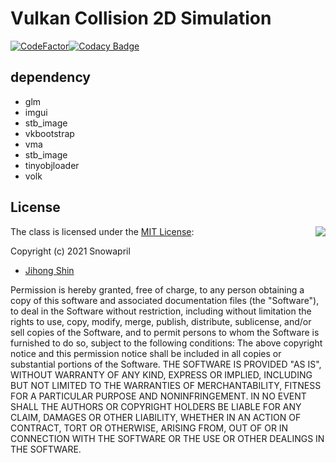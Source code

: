 # Vulkan Collision 2D Simulation

[![CodeFactor](https://www.codefactor.io/repository/github/snowapril/vk_collision2d_simul/badge)](https://www.codefactor.io/repository/github/snowapril/vk_collision2d_simul)[![Codacy Badge](https://app.codacy.com/project/badge/Grade/755ac32c60cd4fdd80934f7de453838d)](https://www.codacy.com/gh/Snowapril/vk_collision2d_simul/dashboard?utm_source=github.com&amp;utm_medium=referral&amp;utm_content=Snowapril/vk_collision2d_simul&amp;utm_campaign=Badge_Grade)

## dependency
*   glm
*   imgui
*   stb_image
*   vkbootstrap
*   vma
*   stb_image
*   tinyobjloader
*   volk

## License
<img align="right" src="http://opensource.org/trademarks/opensource/OSI-Approved-License-100x137.png">

The class is licensed under the [MIT License](http://opensource.org/licenses/MIT):

Copyright (c) 2021 Snowapril
*   [Jihong Shin](https://github.com/Snowapril)

Permission is hereby granted, free of charge, to any person obtaining a copy of this software and associated documentation files (the "Software"), to deal in the Software without restriction, including without limitation the rights to use, copy, modify, merge, publish, distribute, sublicense, and/or sell copies of the Software, and to permit persons to whom the Software is furnished to do so, subject to the following conditions:
The above copyright notice and this permission notice shall be included in all copies or substantial portions of the Software.
THE SOFTWARE IS PROVIDED "AS IS", WITHOUT WARRANTY OF ANY KIND, EXPRESS OR IMPLIED, INCLUDING BUT NOT LIMITED TO THE WARRANTIES OF MERCHANTABILITY, FITNESS FOR A PARTICULAR PURPOSE AND NONINFRINGEMENT. IN NO EVENT SHALL THE AUTHORS OR COPYRIGHT HOLDERS BE LIABLE FOR ANY CLAIM, DAMAGES OR OTHER LIABILITY, WHETHER IN AN ACTION OF CONTRACT, TORT OR OTHERWISE, ARISING FROM, OUT OF OR IN CONNECTION WITH THE SOFTWARE OR THE USE OR OTHER DEALINGS IN THE SOFTWARE.